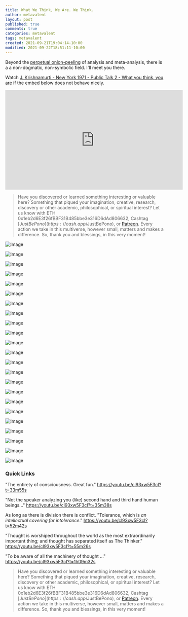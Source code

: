 ```yaml
---
title: What We Think, We Are. We Think.
author: metavalent
layout: post
published: true
comments: true
categories: metavalent
tags: metavalent
created: 2021-09-21T19:04:14-10:00
modified: 2021-09-22T18:51:11-10:00
---
```


Beyond the [perpetual onion-peeling](https://youtu.be/cl93xw5F3cI?t=10m35s) of analysis and meta-analysis, there is a a non-dogmatic, non-symbolic field. I'll meet you there.

Watch [J. Krishnamurti - New York 1971 - Public Talk 2 - What you think, you are](https://youtu.be/cl93xw5F3cI) if the embed below does not behave nicely. 

<div class="embed-container"><iframe width="560" height="315" src="https://www.youtube.com/embed/cl93xw5F3cI" title="YouTube video player" frameborder="0" allow="accelerometer; autoplay; clipboard-write; encrypted-media; gyroscope; picture-in-picture" allowfullscreen></iframe></div>

> Have you discovered or learned something interesting or valuable here? Something that piqued your imagination, creative, research, discovery or other academic, philosophical, or spiritual interest? Let us know with ETH 0x1eb2d6E3f26fBBF31B485bbe3e316D6dAd806632, Cashtag [$JustBePono](https://cash.app/$JustBePono), or [Patreon](https://patreon.com/metavalent). Every action we take in this multiverse, however small, matters and makes a difference. So, thank you and blessings, in this very moment!

![Image](/assets/images/9db6f4602a714945ff77702fe8013e2f.png)

![Image](/assets/images/0b2c8f48bad12b62a66e25da044d0072.png)

![Image](/assets/images/6526ebf6dbfcd2b30494af48ddafd0c3.png)

![Image](/assets/images/f9e1271589420b638566afb2672382d3.png)

![Image](/assets/images/b64188e608eca3bf01b68e6728164647.png)

![Image](/assets/images/eb584119744e510bb56ef39d2a2c213d.png)

![Image](/assets/images/69c68f346c09e56385396cad6e040ad1.png)

![Image](/assets/images/fb15904f82735365c4b38c93b3396f14.png)

![Image](/assets/images/aaad0cfe290994efb6fe23ee31df1bd3.png)

![Image](/assets/images/99acf140f97e0394da34e5246286d843.png)

![Image](/assets/images/aa21ffa4b5c6105ffef753357958cf52.png)

![Image](/assets/images/6ec570e63cccca812a83286b4ecf872d.png)

![Image](/assets/images/46e0a6b8bc76c6413348ff4c1a99d52d.png)

![Image](/assets/images/df1abb2dbcbb7d0603b959e6b00f2383.png)

![Image](/assets/images/64266b8ef3a21d1d52e098a49f5a6614.png)

![Image](/assets/images/d7ddcd214290ff0473fa73b8e9cc839e.png)

![Image](/assets/images/3dd056282a2fffe19d680e6829fbc49a.png)

![Image](/assets/images/a8d231fbb8d02166225c54ca362da11e.png)

![Image](/assets/images/da97f15dd1ed538a7637a393e24ab580.png)

![Image](/assets/images/c03f5f84713b8fe7727fd66bdad15fd6.png)

![Image](/assets/images/74e2df3468bb0455b713fb53266a1ae0.png)

![Image](/assets/images/6c771625a3258f19db64cdde01b43105.png)

![Image](/assets/images/32ddbf97fe824938827a2168d019fe56.png)

### Quick Links

"The entirety of consciousness. Great fun." https://youtu.be/cl93xw5F3cI?t=33m55s

"Not the speaker analyzing you (like) second hand and third hand human beings..."
https://youtu.be/cl93xw5F3cI?t=35m38s

As long as there is division there is conflict. "Tolerance, which is *an intellectual covering for intolerance*." https://youtu.be/cl93xw5F3cI?t=52m42s

"Thought is worshiped throughout the world as the most extraordinarily important thing; and thought has separated itself as The Thinker."
https://youtu.be/cl93xw5F3cI?t=55m26s

"To be aware of all the machinery of thought ..."
https://youtu.be/cl93xw5F3cI?t=1h09m32s

> Have you discovered or learned something interesting or valuable here? Something that piqued your imagination, creative, research, discovery or other academic, philosophical, or spiritual interest? Let us know with ETH 0x1eb2d6E3f26fBBF31B485bbe3e316D6dAd806632, Cashtag [$JustBePono](https://cash.app/$JustBePono), or [Patreon](https://patreon.com/metavalent). Every action we take in this multiverse, however small, matters and makes a difference. So, thank you and blessings, in this very moment!
